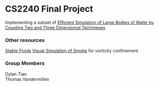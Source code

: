 # CS2240 Final Project
Implementing a subset of [Efficient Simulation of Large Bodies of Water by Coupling Two and Three Dimensional Techniques](https://graphics.pixar.com/library/TwoDThreeDWaterSim/paper.pdf)

### Other resources
[Stable Fluids](http://www.dgp.toronto.edu/people/stam/reality/Research/pdf/ns.pdf)
[Visual Simulation of Smoke](http://graphics.ucsd.edu/~henrik/papers/smoke/smoke.pdf) for vorticity confinement


### Group Members
Dylan Tian  
Thomas Vandermillen
